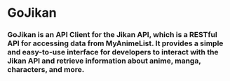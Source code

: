 # GoJikan

### GoJikan is an API Client for the Jikan API, which is a RESTful API for accessing data from MyAnimeList. It provides a simple and easy-to-use interface for developers to interact with the Jikan API and retrieve information about anime, manga, characters, and more.
 
